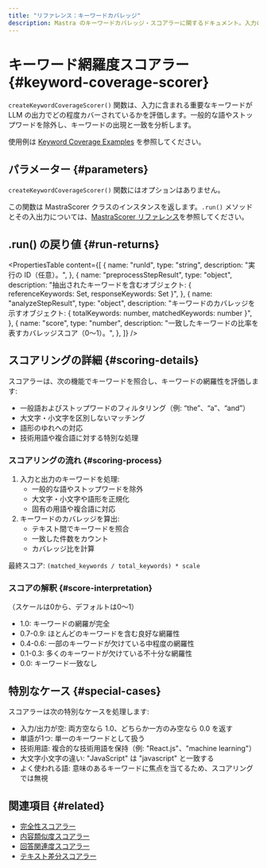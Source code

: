 ```yaml
---
title: "リファレンス：キーワードカバレッジ"
description: Mastra のキーワードカバレッジ・スコアラーに関するドキュメント。入力の重要なキーワードが LLM の出力でどの程度カバーされているかを評価します。
---
```


# キーワード網羅度スコアラー \{#keyword-coverage-scorer\}

`createKeywordCoverageScorer()` 関数は、入力に含まれる重要なキーワードが LLM の出力でどの程度カバーされているかを評価します。一般的な語やストップワードを除外し、キーワードの出現と一致を分析します。

使用例は [Keyword Coverage Examples](/docs/examples/scorers/keyword-coverage) を参照してください。

## パラメーター \{#parameters\}

`createKeywordCoverageScorer()` 関数にはオプションはありません。

この関数は MastraScorer クラスのインスタンスを返します。`.run()` メソッドとその入出力については、[MastraScorer リファレンス](./mastra-scorer)を参照してください。

## .run() の戻り値 \{#run-returns\}

<PropertiesTable
  content={[
{
name: "runId",
type: "string",
description: "実行の ID（任意）。",
},
{
name: "preprocessStepResult",
type: "object",
description: "抽出されたキーワードを含むオブジェクト: { referenceKeywords: Set<string>, responseKeywords: Set<string> }",
},
{
name: "analyzeStepResult",
type: "object",
description: "キーワードのカバレッジを示すオブジェクト: { totalKeywords: number, matchedKeywords: number }",
},
{
name: "score",
type: "number",
description: "一致したキーワードの比率を表すカバレッジスコア（0〜1）。",
},
]}
/>

## スコアリングの詳細 \{#scoring-details\}

スコアラーは、次の機能でキーワードを照合し、キーワードの網羅性を評価します:

* 一般語およびストップワードのフィルタリング（例: “the”、“a”、“and”）
* 大文字・小文字を区別しないマッチング
* 語形のゆれへの対応
* 技術用語や複合語に対する特別な処理

### スコアリングの流れ \{#scoring-process\}

1. 入力と出力のキーワードを処理:
   * 一般的な語やストップワードを除外
   * 大文字・小文字や語形を正規化
   * 固有の用語や複合語に対応
2. キーワードのカバレッジを算出:
   * テキスト間でキーワードを照合
   * 一致した件数をカウント
   * カバレッジ比を計算

最終スコア: `(matched_keywords / total_keywords) * scale`

### スコアの解釈 \{#score-interpretation\}

（スケールは0から、デフォルトは0〜1）

* 1.0: キーワードの網羅が完全
* 0.7-0.9: ほとんどのキーワードを含む良好な網羅性
* 0.4-0.6: 一部のキーワードが欠けている中程度の網羅性
* 0.1-0.3: 多くのキーワードが欠けている不十分な網羅性
* 0.0: キーワード一致なし

## 特別なケース \{#special-cases\}

スコアラーは次の特別なケースを処理します:

* 入力/出力が空: 両方空なら 1.0、どちらか一方のみ空なら 0.0 を返す
* 単語が1つ: 単一のキーワードとして扱う
* 技術用語: 複合的な技術用語を保持（例: &quot;React.js&quot;、&quot;machine learning&quot;）
* 大文字小文字の違い: &quot;JavaScript&quot; は &quot;javascript&quot; と一致する
* よく使われる語: 意味のあるキーワードに焦点を当てるため、スコアリングでは無視

## 関連項目 \{#related\}

* [完全性スコアラー](./completeness)
* [内容類似度スコアラー](./content-similarity)
* [回答関連度スコアラー](./answer-relevancy)
* [テキスト差分スコアラー](./textual-difference)